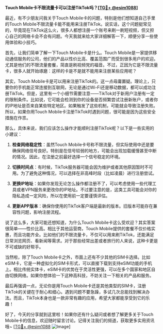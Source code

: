 **Touch Mobile卡不限流量卡可以注册TikTok吗？[[TG💪+ @esim1088](https://t.me/s/esim1088)]**

最近，有不少朋友问我关于Touch Mobile卡的问题，特别是他们想知道自己手里的Touch Mobile不限流量卡能不能用来注册TikTok。说实话，这个问题挺常见的，毕竟现在TikTok这么火，很多人都想注册一个账号来刷一刷短视频，但又担心自己的网络卡会不会有问题。今天我就来给大家详细解答一下，顺便分享一些使用体验和小技巧。

首先，让我们简单了解一下Touch Mobile卡是什么。Touch Mobile是一家提供移动通信服务的公司，他们的产品以性价比高、覆盖范围广而受到很多用户的欢迎。尤其是他们的不限流量套餐，简直是刷视频党的福音。不过，正因为它是不限流量卡，很多人就开始琢磨：这样的卡是不是就不能用来注册某些应用呢？

其实，Touch Mobile卡是可以用来注册TikTok的。这一点毋庸置疑。理论上，只要你的手机能正常连接到互联网，无论是通过Wi-Fi还是移动数据，都可以成功注册TikTok。但是，这里有一个小细节需要注意——TikTok对于新用户注册有一定的限制条件。比如说，它可能会检测到你的设备是否频繁尝试注册新账户，或者你的IP地址是否来自某些特定地区。如果触发了这些机制，可能就会导致注册失败。所以，如果你用Touch Mobile卡注册TikTok时遇到问题，很可能是因为这些安全措施在作祟。

那么，具体来说，我们应该怎么操作才能顺利注册TikTok呢？以下是一些实用的小建议：

1. **检查网络稳定性**：虽然Touch Mobile卡号称不限流量，但实际使用中还是要确保网络信号良好。特别是在信号较弱的地方，可能会出现加载缓慢甚至中断的情况。因此，在注册之前最好选择一个信号稳定的环境。

2. **切换时间点**：有时候，TikTok服务器可能会因为维护或者其他原因暂时不可用。为了避免这种情况，可以选择在非高峰时段（比如凌晨）进行注册尝试。

3. **更换IP地址**：如果你发现无论怎么操作都注册不了，可以考虑使用一些代理工具或者VPN服务来更改你的IP地址。不过要注意的是，这类工具可能会对你的隐私造成一定风险，所以在使用前一定要谨慎评估。

4. **更新APP版本**：确保你使用的TikTok客户端是最新的版本。旧版本可能存在兼容性问题，影响注册流程。

说了这么多，大家可能还想知道，为什么Touch Mobile卡这么受欢迎？其实答案很简单——性价比高。相比于其他运营商，Touch Mobile提供的套餐不仅价格实惠，而且功能齐全。比如他们的不限流量卡，不仅可以用来刷TikTok，还能满足日常浏览网页、看新闻等需求。对于那些经常出差或者旅行的人来说，这种卡更是不可或缺的好帮手。

当然啦，除了Touch Mobile卡之外，市面上还有不少其他的SIM卡选择。比如eSIM卡，它是一种虚拟化的SIM卡形式，可以直接下载到支持eSIM功能的手机上。相比传统实体卡，eSIM卡的优势在于灵活性更强，可以在多个国家和地区自由切换网络。如果你想体验一下这种高科技，不妨关注一下相关的产品和服务。

最后再强调一点，无论你是用Touch Mobile卡还是其他类型的SIM卡，注册TikTok的关键在于耐心和细心。遇到问题不要急躁，多试几次总能找到解决办法。而且，TikTok本身也是一款非常有趣的应用，希望大家都能享受到它的乐趣！

好了，今天的分享就到这里啦！如果你还有什么疑问或者想了解更多关于Touch Mobile卡的信息，欢迎随时留言讨论。记得关注我们的频道，获取更多实用资讯哦~ [[TG💪+ @esim1088](https://t.me/s/esim1088) ![Image](https://i.postimg.cc/4NQfJmqS/Snipaste-2025-05-13-00-14-12.png)]